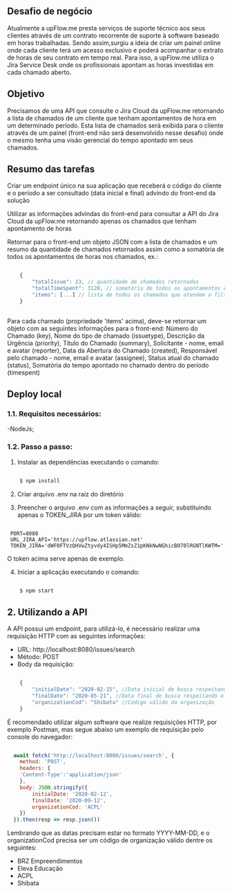 ## Desafio de negócio
Atualmente a upFlow.me presta serviços de suporte técnico aos seus clientes através de um contrato recorrente de suporte à software baseado em horas trabalhadas. Sendo assim,surgiu a ideia de criar um painel online onde cada cliente terá um acesso exclusivo e poderá acompanhar o extrato de horas de seu contrato em tempo real. Para isso, a upFlow.me utiliza o Jira Service Desk onde os profissionais apontam as horas investidas em cada chamado aberto.

## Objetivo
Precisamos de uma API que consulte o Jira Cloud da upFlow.me retornando a lista de chamados de um cliente que tenham apontamentos de hora em um determinado período. Esta lista de chamados será exibida para o cliente através de um painel (front-end não será desenvolvido nesse desafio) onde o mesmo tenha uma visão gerencial do tempo apontado em seus chamados.

## Resumo das tarefas
Criar um endpoint único na sua aplicação que receberá o código do cliente e o período a ser consultado (data inicial e final) advindo do front-end da solução

Utilizar as informações advindas do front-end para consultar a API do Jira Cloud da upFlow.me retornando apenas os chamados que tenham apontamento de horas

Retornar para o front-end um objeto JSON com a lista de chamados e um resumo da quantidade de chamados retornados assim como a somatória de todos os apontamentos de horas nos chamados, ex.:

```js

    {
        "totalIssue": 23, // quantidade de chamados retornados
        "totalTimeSpent": 3120, // somatória de todos os apontamentos em segundos
        "items": [...] // lista de todos os chamados que atendem o filtro
    }
    
```

Para cada chamado (propriedade 'items' acima), deve-se retornar um objeto com as seguintes informações para o front-end: Número do Chamado (key), Nome do tipo de chamado (issuetype), Descrição da Urgência (priority), Título do Chamado (summary), Solicitante - nome, email e avatar (reporter), Data da Abertura do Chamado (created), Responsável pelo chamado - nome, email e avatar (assignee), Status atual do chamado (status), Somatória do tempo apontado no chamado dentro do período (timespent)

## Deploy local

### 1.1. Requisitos necessários:
 -NodeJs;

### 1.2. Passo a passo:

1. Instalar as dependências executando o comando:
```bash

	$ npm install

```
2. Criar arquivo .env na raiz do diretório

3. Preencher o arquivo .env com as informações a seguir, substituindo apenas o TOKEN_JIRA por um token válido:

```env

 PORT=8080
 URL_JIRA_API='https://upflow.atlassian.net'
 TOKEN_JIRA='dWF0FTVzQHVwZtyvdy4ISHp5MmZsZ1pKNkNwNGhicB070lRGNTlKWTM='

```
 O token acima serve apenas de exemplo.

4. Iniciar a aplicação executando o comando:
```bash

	$ npm start

```

## 2. Utilizando a API
A API possui um endpoint, para utilizá-lo, é necessário realizar uma requisição HTTP com as seguintes informações:

 - URL: http://localhost:8080/issues/search
 - Método: POST
 - Body da requisição: 


```js

	{
		"initialDate": "2020-02-15", //Data inicial de busca respeitando o formato YYYY-MM-DD
		"finalDate": "2020-05-21", //Data final de busca respeitando o formato YYYY-MM-DD
		"organizationCod": "Shibata" //Código válido da organização
	}

```


É recomendado utilizar algum software que realize requisições HTTP, por exemplo Postman, mas segue abaixo um exemplo de requisição pelo console do navegador:


```js

  await fetch('http://localhost:8080/issues/search', {
    method: 'POST',
    headers: {
    'Content-Type':'application/json'
    },
    body: JSON.stringify({
        initialDate: '2020-02-12',
        finalDate: '2020-09-12',
        organizationCod: 'ACPL'
    })
  }).then(resp => resp.json())

```
 
 
 Lembrando que as datas precisam estar no formato YYYY-MM-DD, e o organizationCod precisa ser um código de organização válido dentre os seguintes: 
  - BRZ Empreendimentos
  - Eleva Educação
  - ACPL
  - Shibata
